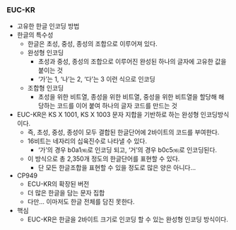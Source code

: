 ### EUC-KR

- 고유한 한글 인코딩 방법
- 한글의 특수성
    - 한글은 초성, 중성, 종성의 조합으로 이루어져 있다.
    - 완성형 인코딩
        - 초성과 중성, 종성의 조합으로 이루어진 완성된 하나의 글자에 고유한 값을 붙이는 것
        - ‘가’는 1, ‘나’는 2, ‘다’는 3 이런 식으로 인코딩
    - 조합형 인코딩
        - 초성을 위한 비트열, 종성을 위한 비트열, 중성을 위한 비트열을 할당해 해당하는 코드를 이어 붙여 하나의 글자 코드를 만드는 것
- EUC-KR은 KS X 1001, KS X 1003 문자 지합을 기반하로 하는 완성형 인코딩방식이다.
    - 즉, 초성, 중성, 종성이 모두 결합된 한글단어에 2바이트의 코드를 부여한다.
    - 16비트는 네자리의 십육진수로 나타낼 수 있다.
        - ‘가’의 경우 b0a1⒃로 인코딩 되고, ‘거’의 경우 b0c5⒃로 인코딩된다.
    - 이 방식으로 총 2,350개 정도의 한글단어를 표현할 수 있다.
        - 단 모든 한글조합을 표현할 수 있을 정도로 많은 양은 아니다…
- CP949
    - ECU-KR의 확장된 버전
    - 더 많은 한글을 담는 문자 집합
    - 다만… 이마저도 한글 전체를 담진 못한다.
- 핵심
    - EUC-KR은 한글을 2바이트 크기로 인코딩 할 수 있는 완성형 인코딩 방식이다.
